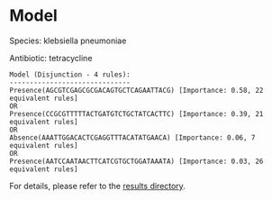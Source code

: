
# Model

Species: klebsiella pneumoniae

Antibiotic: tetracycline

```
Model (Disjunction - 4 rules):
------------------------------
Presence(AGCGTCGAGCGCGACAGTGCTCAGAATTACG) [Importance: 0.58, 22 equivalent rules]
OR
Presence(CCGCGTTTTTACTGATGTCTGCTATCACTTC) [Importance: 0.39, 21 equivalent rules]
OR
Absence(AAATTGGACACTCGAGGTTTACATATGAACA) [Importance: 0.06, 7 equivalent rules]
OR
Presence(AATCCAATAACTTCATCGTGCTGGATAAATA) [Importance: 0.03, 26 equivalent rules]

```

For details, please refer to the [results directory](../../../../../results/scm_b/klebsiella%20pneumoniae/tetracycline/repeat_6/).

